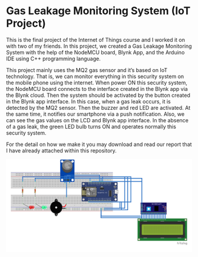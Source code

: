 # Gas Leakage Monitoring System (IoT Project)
This is the final project of the Internet of Things course and I worked it on with two of my friends. In this project, we created a Gas Leakage Monitoring System with the help of the NodeMCU board, Blynk App, and the Arduino IDE using C++ programming language. 

This project mainly uses the MQ2 gas sensor and it’s based on IoT technology. That is, we can monitor everything in this security system on the mobile phone using the internet. When power ON this security system, the NodeMCU board connects to the interface created in the Blynk app via the Blynk cloud. Then the system should be activated by the button created in the Blynk app interface. In this case, when a gas leak occurs, it is detected by the MQ2 sensor. Then the buzzer and red LED are activated. At the same time, it notifies our smartphone via a push notification. Also, we can see the gas values on the LCD and Blynk app interface. In the absence of a gas leak, the green LED bulb turns ON and operates normally this security system.

For the detail on how we make it you may download and read our report that I have already attached within this repository.

![](gassystem.png)

